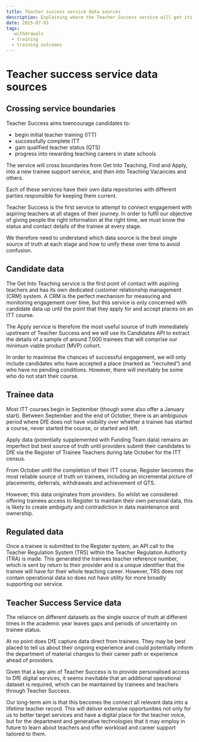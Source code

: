 ```yaml
---
title: Teacher success service data sources
description: Explaining where the Teacher Success service will get its data from at different times of the academic year
date: 2025-07-01
tags:
  -withdrawals  
  - training
  - training outcomes
---
```


# Teacher success service data sources

## Crossing service boundaries 

Teacher Success aims toencourage candidates to: 

- begin initial teacher training (ITT) 
- successfully complete ITT 
- gain qualified teacher status (QTS) 
- progress into rewarding teaching careers in state schools 

The service will cross boundaries from Get Into Teaching, Find and Apply, into a new trainee support service, and then into Teaching Vacancies and others.  

Each of these services have their own data repositories with different parties responsible for keeping them current. 

Teacher Success is the first service to attempt to connect engagement with aspiring teachers at all stages of their journey. In order to fulfil our objective of giving people the right information at the right time, we must know the status and contact details of the trainee at every stage.  

We therefore need to understand which data source is the best single source of truth at each stage and how to unify these over time to avoid confusion.  

## Candidate data 

The Get Into Teaching service is the first point of contact with aspiring teachers and has its own dedicated customer relationship management (CRM) system. A CRM is the perfect mechanism for measuring and monitoring engagement over time, but this service is only concerned with candidate data up until the point that they apply for and accept places on an ITT course. 

The Apply service is therefore the most useful source of truth immediately upstream of Teacher Success and we will use its Candidates API to extract the details of  a sample of around 7,000 trainees that will comprise our minimum viable product (MVP) cohort. 

In order to maximise the chances of successful engagement, we will only include candidates who have accepted a place (marked as “recruited”) and who have no pending conditions. However, there will inevitably be some who do not start their course.  

## Trainee data 

Most ITT courses begin in September (though some also offer a January start). Between September and the end of October, there is an ambiguous period where DfE does not have visibility over whether a trainee has started a course, never started the course, or started and left. 

Apply data (potentially supplemented with Funding Team data) remains an imperfect but best source of truth until providers submit their candidates to DfE via the Register of Trainee Teachers during late October for the ITT census.  

From October until the completion of their ITT course, Register becomes the most reliable source of truth on trainees, including an incremental picture of placements, deferrals, withdrawals and achievement of QTS. 

However, this data originates from providers. So whilst we considered offering trainees access to Register to maintain their own personal data, this is likely to create ambiguity and contradiction in data maintenance and ownership.  

## Regulated data 

Once a trainee is submitted to the Register system, an API call to the Teacher Regulation System (TRS) within the Teacher Regulation Authority (TRA) is made. This generated the trainees teacher reference number, which is sent by return to their provider and is a unique identifier that the trainee will have for their whole teaching career. However, TRS does not contain operational data so does not have utility for more broadly supporting our service.  

## Teacher Success Service data 

The reliance on different datasets as the single source of truth at different times in the academic year leaves gaps and periods of uncertainty on trainee status. 

At no point does DfE capture data direct from trainees. They may be best placed to tell us about their ongoing experience and could potentially inform the department of material changes to their career path or experience ahead of providers. 

Given that a key aim of Teacher Success is to provide personalised access to DfE digital services, it seems inevitable that an additional operational dataset is required, which can be maintained by trainees and teachers through Teacher Success.  

Our long-term aim is that this becomes the connect all relevant data into a lifetime teacher record. This will deliver extensive opportunities not only for us to better target services and have a digital place for the teacher voice, but for the department and generative technologies that it may employ in future to learn about teachers and offer workload and career support tailored to them. 
